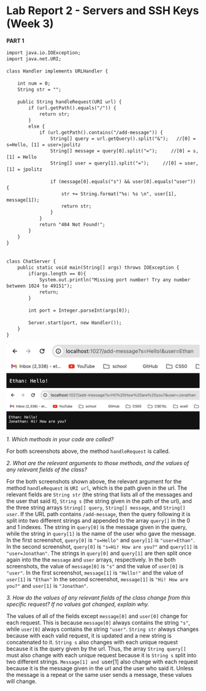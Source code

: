 # Lab Report 2 - Servers and SSH Keys (Week 3)
**PART 1**

```
import java.io.IOException;
import java.net.URI;

class Handler implements URLHandler {

    int num = 0;
    String str = "";

    public String handleRequest(URI url) {
        if (url.getPath().equals("/")) {
            return str;
        }
        else {
            if (url.getPath().contains("/add-message")) {
                String[] query = url.getQuery().split("&");   //[0] = s=Hello, [1] = user=jpolitz
                String[] message = query[0].split("=");     //[0] = s, [1] = Hello
                String[] user = query[1].split("=");     //[0] = user, [1] = jpolitz

                if (message[0].equals("s") && user[0].equals("user")) {
                    str += String.format("%s: %s \n", user[1], message[1]);
                    return str;
                }
            }
            return "404 Not Found!";
        }
    }
}


class ChatServer {
    public static void main(String[] args) throws IOException {
        if(args.length == 0){
            System.out.println("Missing port number! Try any number between 1024 to 49151");
            return;
        }

        int port = Integer.parseInt(args[0]);

        Server.start(port, new Handler());
    }
}
```
![Image](LR2SS1.png)
![Image](LR2SS2.png)

*1. Which methods in your code are called?*

For both screenshots above, the method `handleRequest` is called.

*2. What are the relevant arguments to those methods, and the values of any relevant fields of the class?*

For the both screenshots shown above, the relevant argument for the method `handleRequest` is `URI url`, which is the path given in the url. The relevant fields are `String str` (the string that lists all of the messages and the user that said it), `String s` (the string given in the path of the url), and the three string arrays `String[] query`, `String[] message`, and `String[] user`. If the URL path contains `/add-message`, then the query following it is split into two different strings and appended to the array `query[]` in the 0 and 1 indexes. The string in `query[0]` is the message given in the query, while the string in `query[1]` is the name of the user who gave the message. In the first screenshot, `query[0]` is `"s=Hello"` and `query[1]` is `"user=Ethan"`. In the second screenshot, `query[0]` is `"s=Hi! How are you?"` and `query[1]` is `"user=Jonathan"`. The strings in `query[0]` and `query[1]` are then split once again into the the `message` and `user` arrays, respectively. In the both screenshots, the value of `message[0]` is `"s"` and the value of `user[0]` is `"user"`. In the first screenshot, `message[1]` is `"Hello!"` and the value of `user[1]` is `"Ethan"` In the second screenshot, `message[1]` is `"Hi! How are you?"` and `user[1]` is `"Jonathan"`.

*3. How do the values of any relevant fields of the class change from this specific request? If no values got changed, explain why.*

The values of all of the fields except `message[0]` and `user[0]` change for each request. This is because `message[0]` always contains the string `"s"`, while `user[0]` always contains the string `"user"`. `String str` always changes because with each valid request, it is updated and a new string is concatenated to it. `String s` also changes with each unique request because it is the query given by the url. Thus, the array `String query[]` must also change with each unique request because it is `String s` split into two different strings. `Message[1] and `user[1] also change with each request because it is the message given in the url and the user who said it. Unless the message is a repeat or the same user sends a message, these values will change.

